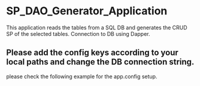 # SP_DAO_Generator_Application

This application reads the tables from a SQL DB and generates the CRUD SP of the selected tables. Connection to DB using Dapper.
## Please add the config keys according to your local paths and change the DB connection string.
please check the following example for the app.config setup.

<configuration>
	<appSettings>
		<add key="basePath" value="D:\SP_Generator" />
		<add key="ComponentDirectories" value="SP,Models,DAOs" />
	</appSettings>
	<connectionStrings>
		<add name="Default" connectionString="Data Source=.;Initial Catalog=YourDB;User ID=YourUser;Password=YourPassword;Connect Timeout=60000;" />
	</connectionStrings>
</configuration>
